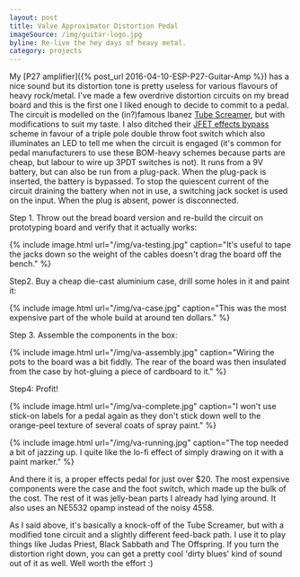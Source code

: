 ```yaml
---
layout: post
title: Valve Approximator Distortion Pedal
imageSource: /img/guitar-logo.jpg
byline: Re-live the hey days of heavy metal.
category: projects
---
```


My [P27 amplifier]({% post_url 2016-04-10-ESP-P27-Guitar-Amp %}) has a nice sound but its distortion tone is pretty useless for various flavours of heavy rock/metal. I've made a few overdrive distortion circuits on my bread board and this is the first one I liked enough to decide to commit to a pedal. The circuit is modelled on the (in?)famous Ibanez [Tube Screamer](http://www.electrosmash.com/tube-screamer-analysis), but with modifications to suit my taste. I also ditched their [JFET effects bypass](http://www.electrosmash.com/tube-screamer-analysis#jfet) scheme in favour of a triple pole double throw foot switch which also illuminates an LED to tell me when the circuit is engaged (it's common for pedal manufacturers to use these BOM-heavy schemes because parts are cheap, but labour to wire up 3PDT switches is not). It runs from a 9V battery, but can also be run from a plug-pack. When the plug-pack is inserted, the battery is bypassed. To stop the quiescent current of the circuit draining the battery when not in use, a switching jack socket is used on the input. When the plug is absent, power is disconnected.

Step 1. Throw out the bread board version and re-build the circuit on prototyping board and verify that it actually works:

{% include image.html url="/img/va-testing.jpg" caption="It's useful to tape the jacks down so the weight of the cables doesn't drag the board off the bench." %}

Step2. Buy a cheap die-cast aluminium case, drill some holes in it and paint it:

{% include image.html url="/img/va-case.jpg" caption="This was the most expensive part of the whole build at around ten dollars." %}

Step 3. Assemble the components in the box:

{% include image.html url="/img/va-assembly.jpg" caption="Wiring the pots to the board was a bit fiddly. The rear of the board was then insulated from the case by hot-gluing a piece of cardboard to it." %}

Step4: Profit!

{% include image.html url="/img/va-complete.jpg" caption="I won't use stick-on labels for a pedal again as they don't stick down well to the orange-peel texture of several coats of spray paint." %}

{% include image.html url="/img/va-running.jpg" caption="The top needed a bit of jazzing up. I quite like the lo-fi effect of simply drawing on it with a paint marker." %}

And there it is, a proper effects pedal for just over $20. The most expensive components were the case and the foot switch, which made up the bulk of the cost. The rest of it was jelly-bean parts I already had lying around. It also uses an NE5532 opamp instead of the noisy 4558.

As I said above, it's basically a knock-off of the Tube Screamer, but with a modified tone circuit and a slightly different feed-back path. I use it to play things like Judas Priest, Black Sabbath and The Offspring. If you turn the distortion right down, you can get a pretty cool 'dirty blues' kind of sound out of it as well. Well worth the effort :)
